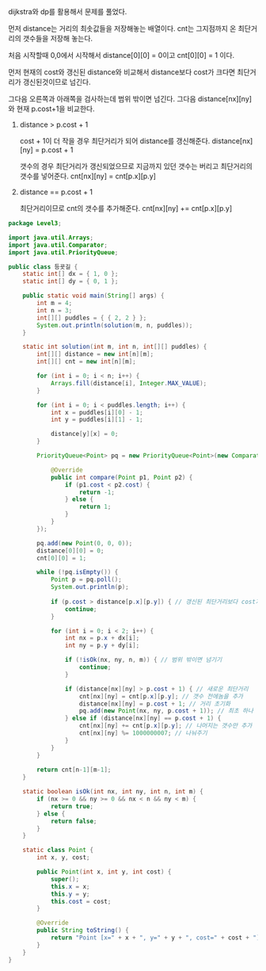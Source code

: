dijkstra와 dp를 활용해서 문제를 풀었다.

먼저 distance는 거리의 최솟값들을 저장해놓는 배열이다. cnt는 그지점까지 온 최단거리의 갯수들을 저장해 놓는다.

처음 시작할때 0,0에서 시작해서 distance[0][0] = 0이고 cnt[0][0] = 1 이다.

먼저 현재의 cost와 갱신된 distance와 비교해서 distance보다 cost가 크다면 최단거리가 갱신된것이므로 넘긴다.

그다음 오른쪽과 아래쪽을 검사하는데 범위 밖이면 넘긴다. 그다음 distance[nx][ny]와 현재 p.cost+1을 비교한다.

1. distance > p.cost + 1

   cost + 1이 더 작을 경우 최단거리가 되어 distance를 갱신해준다. distance[nx][ny] = p.cost + 1

   갯수의 경우 최단거리가 갱신되었으므로 지금까지 있던 갯수는 버리고 최단거리의 갯수를 넣어준다. cnt[nx][ny] = cnt[p.x][p.y]

   

2. distance == p.cost + 1

   최단거리이므로 cnt의 갯수를 추가해준다. cnt[nx][ny] += cnt[p.x][p.y]

   

```java
package Level3;

import java.util.Arrays;
import java.util.Comparator;
import java.util.PriorityQueue;

public class 등굣길 {
	static int[] dx = { 1, 0 };
	static int[] dy = { 0, 1 };

	public static void main(String[] args) {
		int m = 4;
		int n = 3;
		int[][] puddles = { { 2, 2 } };
		System.out.println(solution(m, n, puddles));
	}

	static int solution(int m, int n, int[][] puddles) {
		int[][] distance = new int[n][m];
		int[][] cnt = new int[n][m];

		for (int i = 0; i < n; i++) {
			Arrays.fill(distance[i], Integer.MAX_VALUE);
		}

		for (int i = 0; i < puddles.length; i++) {
			int x = puddles[i][0] - 1;
			int y = puddles[i][1] - 1;

			distance[y][x] = 0;
		}

		PriorityQueue<Point> pq = new PriorityQueue<Point>(new Comparator<Point>() {

			@Override
			public int compare(Point p1, Point p2) {
				if (p1.cost < p2.cost) {
					return -1;
				} else {
					return 1;
				}
			}
		});

		pq.add(new Point(0, 0, 0));
		distance[0][0] = 0;
		cnt[0][0] = 1;

		while (!pq.isEmpty()) {
			Point p = pq.poll();
			System.out.println(p);
			
			if (p.cost > distance[p.x][p.y]) { // 갱신된 최단거리보다 cost가 높으면 넘기기
				continue;
			}

			for (int i = 0; i < 2; i++) {
				int nx = p.x + dx[i];
				int ny = p.y + dy[i];

				if (!isOk(nx, ny, n, m)) { // 범위 밖이면 넘기기
					continue;
				}

				if (distance[nx][ny] > p.cost + 1) { // 새로운 최단거리
					cnt[nx][ny] = cnt[p.x][p.y]; // 갯수 전에놈을 추가
					distance[nx][ny] = p.cost + 1; // 거리 초기화
					pq.add(new Point(nx, ny, p.cost + 1)); // 최초 하나 넣기
				} else if (distance[nx][ny] == p.cost + 1) {
					cnt[nx][ny] += cnt[p.x][p.y]; // 나머지는 갯수만 추가
					cnt[nx][ny] %= 1000000007; // 나눠주기
				}
			}
		}
		
		return cnt[n-1][m-1];
	}

	static boolean isOk(int nx, int ny, int n, int m) {
		if (nx >= 0 && ny >= 0 && nx < n && ny < m) {
			return true;
		} else {
			return false;
		}
	}

	static class Point {
		int x, y, cost;

		public Point(int x, int y, int cost) {
			super();
			this.x = x;
			this.y = y;
			this.cost = cost;
		}

		@Override
		public String toString() {
			return "Point [x=" + x + ", y=" + y + ", cost=" + cost + "]";
		}
	}
}

```

